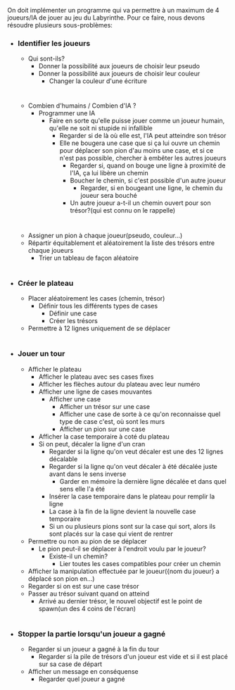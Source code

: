 On doit implémenter un programme qui va permettre à un maximum de 4 joueurs/IA de jouer au jeu du Labyrinthe.
Pour ce faire, nous devons résoudre plusieurs sous-problèmes:

- ### Identifier les joueurs  
    - Qui sont-ils?
        - Donner la possibilité aux joueurs de choisir leur pseudo
        - Donner la possibilité aux joueurs de choisir leur couleur
            - Changer la couleur d'une écriture   
             #
    - Combien d'humains / Combien d'IA ?
        - Programmer une IA
            - Faire en sorte qu'elle puisse jouer comme un joueur humain, qu'elle ne soit ni stupide ni infallible
                - Regarder si de là où elle est, l'IA peut atteindre son trésor
                - Elle ne bougera une case que si ça lui ouvre un chemin pour déplacer son pion d'au moins une case, et si ce n'est pas possible, chercher à embêter les autres joueurs
                    - Regarder si, quand on bouge une ligne à proximité de l'IA, ça lui libère un chemin
                    - Boucher le chemin, si c'est possible d'un autre joueur
                        - Regarder, si en bougeant une  ligne, le chemin du joueur sera bouché
                    - Un autre joueur a-t-il un chemin ouvert pour son trésor?(qui est connu on le rappelle)
                    #
    - Assigner un pion à chaque joueur(pseudo, couleur...)
    - Répartir équitablement et aléatoirement la liste des trésors entre chaque joueurs
        - Trier un tableau de façon aléatoire
        #

- ### Créer le plateau
    - Placer aléatoirement les cases (chemin, trésor)
        - Définir tous les différents types de cases
            - Définir une case
            - Créer les trésors
    - Permettre à 12 lignes uniquement de se déplacer
#
- ### Jouer un tour
    - Afficher le plateau
        - Afficher le plateau avec ses cases fixes
        - Afficher les flèches autour du plateau avec leur numéro
        - Afficher une ligne de cases mouvantes
            - Afficher une case
                - Afficher un trésor sur une case
                - Afficher une case de sorte à ce qu'on reconnaisse quel type de case c'est, où sont les murs
                - Afficher un pion sur une case
        - Afficher la case temporaire à coté du plateau
        - Si on peut, décaler la ligne d'un cran
            - Regarder si la ligne qu'on veut décaler est une des 12 lignes décalable
            - Regarder si la ligne qu'on veut décaler à été décalée juste avant dans le sens inverse
                - Garder en mémoire la dernière ligne décalée et dans quel sens elle l'a été
            - Insérer la case temporaire dans le plateau pour remplir la ligne
            - La case à la fin de la ligne devient la nouvelle case temporaire
            - Si un ou plusieurs pions sont sur la case qui sort, alors ils sont placés sur la case qui vient de rentrer
    - Permettre ou non au pion de se déplacer
        - Le pion peut-il se déplacer à l'endroit voulu par le joueur?
            - Existe-il un chemin?
                - Lier toutes les cases compatibles pour créer un chemin
    - Afficher la manipulation effectuée par le joueur({nom du joueur} a déplacé son pion en...)
    - Regarder si on est sur une case trésor
    - Passer au trésor suivant quand on atteind
        - Arrivé au dernier trésor, le nouvel objectif est le point de spawn(un des 4 coins de l'écran)
#
- ### Stopper la partie lorsqu'un joueur a gagné
    - Regarder si un joueur a gagné à la fin du tour
        - Regarder si la pile de trésors d'un joueur est vide et si il est placé sur sa case de départ
    - Afficher un message en conséquense
        - Regarder quel joueur a gagné

